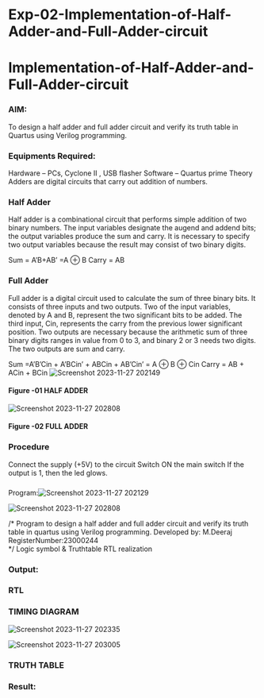 # Exp-02-Implementation-of-Half-Adder-and-Full-Adder-circuit

# Implementation-of-Half-Adder-and-Full-Adder-circuit
### AIM:
To design a half adder and full adder circuit and verify its truth table in Quartus using Verilog programming.

### Equipments Required:
Hardware – PCs, Cyclone II , USB flasher
Software – Quartus prime
Theory
Adders are digital circuits that carry out addition of numbers.

### Half Adder
Half adder is a combinational circuit that performs simple addition of two binary numbers. The input variables designate the augend and addend bits; the output variables produce the sum and carry. It is necessary to specify two output variables because the result may consist of two binary digits.

Sum = A’B+AB’ =A ⊕ B Carry = AB

### Full Adder
Full adder is a digital circuit used to calculate the sum of three binary bits. It consists of three inputs and two outputs. Two of the input variables, denoted by A and B, represent the two significant bits to be added. The third input, Cin, represents the carry from the previous lower significant position. Two outputs are necessary because the arithmetic sum of three binary digits ranges in value from 0 to 3, and binary 2 or 3 needs two digits. The two outputs are sum and carry.

Sum =A’B’Cin + A’BCin’ + ABCin + AB’Cin’ = A ⊕ B ⊕ Cin Carry = AB + ACin + BCin
![Screenshot 2023-11-27 202149](https://github.com/MangariDeeraj/Exp-02-Implementation-of-Half-Adder-and-Full-Adder-circuit/assets/149365485/d6518644-5838-4710-994e-79275b5ff5c6)


#### Figure -01 HALF ADDER 


![Screenshot 2023-11-27 202808](https://github.com/MangariDeeraj/Exp-02-Implementation-of-Half-Adder-and-Full-Adder-circuit/assets/149365485/d50b187b-cc31-4a97-a14f-619539351765)

#### Figure -02 FULL ADDER 

### Procedure

Connect the supply (+5V) to the circuit
Switch ON the main switch
If the output is 1, then the led glows.
### 
Program:![Screenshot 2023-11-27 202129](https://github.com/MangariDeeraj/Exp-02-Implementation-of-Half-Adder-and-Full-Adder-circuit/assets/149365485/0024c197-d306-457a-bc44-04ff9190d98b)     

![Screenshot 2023-11-27 202808](https://github.com/MangariDeeraj/Exp-02-Implementation-of-Half-Adder-and-Full-Adder-circuit/assets/149365485/051c958b-fd98-4ca9-a44c-fa7e813c474f)

/*
Program to design a half adder and full adder circuit and verify its truth table in quartus using Verilog programming.
Developed by: M.Deeraj
RegisterNumber:23000244  
*/
Logic symbol & Truthtable
RTL realization

### Output:
### RTL
### TIMING DIAGRAM
![Screenshot 2023-11-27 202335](https://github.com/MangariDeeraj/Exp-02-Implementation-of-Half-Adder-and-Full-Adder-circuit/assets/149365485/8762232a-9e8d-4fc7-b528-65a98fe83899)

![Screenshot 2023-11-27 203005](https://github.com/MangariDeeraj/Exp-02-Implementation-of-Half-Adder-and-Full-Adder-circuit/assets/149365485/21d25e2f-3afc-4bab-b6db-6406c245ebac)

### TRUTH TABLE 

### Result:

